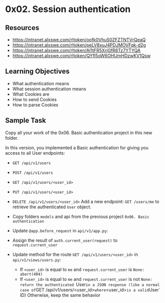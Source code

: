 # 0x02. Session authentication

## Resources
* <https://intranet.alxswe.com/rltoken/oofk0VhuS0ZFZTNTVrQeaQ>
* <https://intranet.alxswe.com/rltoken/peLV8xuJ4PDJMOVFqk-d2g>
* <https://intranet.alxswe.com/rltoken/AI1tFR5XriGfR8Tz7YTYQA>
* <https://intranet.alxswe.com/rltoken/QYfI5oW6OHUmHDzwKV1Qsw>

## Learning Objectives
* What authentication means
* What session authentication means
* What Cookies are
* How to send Cookies
* How to parse Cookies

## Sample Task
Copy all your work of the 0x06. Basic authentication project in this new folder.

In this version, you implemented a Basic authentication for giving you access to all User endpoints:

* `GET /api/v1/users`
* `POST /api/v1/users`
* `GET /api/v1/users/<user_id>`
* `PUT /api/v1/users/<user_id>`
* `DELETE /api/v1/users/<user_id>`
Add a new endpoint: `GET /users/me` to retrieve the authenticated `User` object.

* Copy folders `models` and api from the previous project `0x06. Basic authentication`
* Update `@app.before_request` in `api/v1/app.py`:
* Assign the result of `auth.current_user(request)` to `request.current_user`
* Update method for the route `GET /api/v1/users/<user_id>` in `api/v1/views/users.py`:
	* If `<user_id>` is equal to `me` and `request.current_user` is `None: abort(404)`
	* If `<user_id>` is equal to `me` and `request.current_user` is not `None: return the authenticated `User` in a JSON response (like a normal case of `GET /api/v1/users/<user_id>` where `<user_id>` is a valid `User` ID)
Otherwise, keep the same behavior
